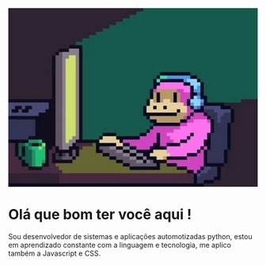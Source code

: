 <img src = "monk.webp" width = "600px" align = "center">

# Olá que bom ter você aqui ! 
Sou desenvolvedor de sistemas e aplicações automotizadas python, estou em aprendizado constante com a linguagem e tecnologia, me aplico também a Javascript e CSS.
